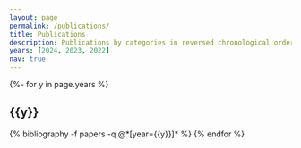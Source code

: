 ```yaml
---
layout: page
permalink: /publications/
title: Publications
description: Publications by categories in reversed chronological order.
years: [2024, 2023, 2022]
nav: true
---
```

<!-- _pages/publications.md -->
<div class="publications">

{%- for y in page.years %}
  <h2 class="year">{{y}}</h2>
  {% bibliography -f papers -q @*[year={{y}}]* %}
{% endfor %}

</div>
